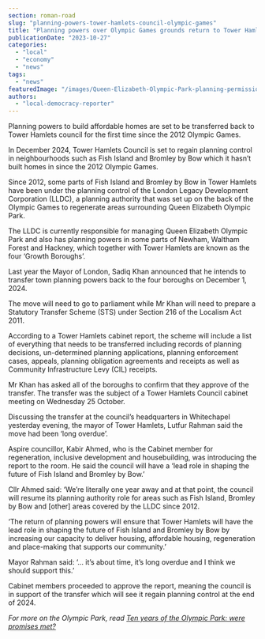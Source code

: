 ```yaml
---
section: roman-road
slug: "planning-powers-tower-hamlets-council-olympic-games"
title: "Planning powers over Olympic Games grounds return to Tower Hamlets"
publicationDate: "2023-10-27"
categories: 
  - "local"
  - "economy"
  - "news"
tags: 
  - "news"
featuredImage: "/images/Queen-Elizabeth-Olympic-Park-planning-permission-tower-hamlets.jpg"
authors: 
  - "local-democracy-reporter"
---
```


Planning powers to build affordable homes are set to be transferred back to Tower Hamlets council for the first time since the 2012 Olympic Games. 

In December 2024, Tower Hamlets Council is set to regain planning control in neighbourhoods such as Fish Island and Bromley by Bow which it hasn’t built homes in since the 2012 Olympic Games.

Since 2012, some parts of Fish Island and Bromley by Bow in Tower Hamlets have been under the planning control of the London Legacy Development Corporation (LLDC), a planning authority that was set up on the back of the Olympic Games to regenerate areas surrounding Queen Elizabeth Olympic Park.

The LLDC is currently responsible for managing Queen Elizabeth Olympic Park and also has planning powers in some parts of Newham, Waltham Forest and Hackney, which together with Tower Hamlets are known as the four ‘Growth Boroughs’.

Last year the Mayor of London, Sadiq Khan announced that he intends to transfer town planning powers back to the four boroughs on December 1, 2024.

The move will need to go to parliament while Mr Khan will need to prepare a Statutory Transfer Scheme (STS) under Section 216 of the Localism Act 2011.

According to a Tower Hamlets cabinet report, the scheme will include a list of everything that needs to be transferred including records of planning decisions, un-determined planning applications, planning enforcement cases, appeals, planning obligation agreements and receipts as well as Community Infrastructure Levy (CIL) receipts.

Mr Khan has asked all of the boroughs to confirm that they approve of the transfer. The transfer was the subject of a Tower Hamlets Council cabinet meeting on Wednesday 25 October.

Discussing the transfer at the council’s headquarters in Whitechapel yesterday evening, the mayor of Tower Hamlets, Lutfur Rahman said the move had been ‘long overdue’.

Aspire councillor, Kabir Ahmed, who is the Cabinet member for regeneration, inclusive development and housebuilding, was introducing the report to the room. He said the council will have a ‘lead role in shaping the future of Fish Island and Bromley by Bow.’

Cllr Ahmed said: ‘We’re literally one year away and at that point, the council will resume its planning authority role for areas such as Fish Island, Bromley by Bow and \[other\] areas covered by the LLDC since 2012.

‘The return of planning powers will ensure that Tower Hamlets will have the lead role in shaping the future of Fish Island and Bromley by Bow by increasing our capacity to deliver housing, affordable housing, regeneration and place-making that supports our community.’

Mayor Rahman said: ‘… it’s about time, it’s long overdue and I think we should support this.’

Cabinet members proceeded to approve the report, meaning the council is in support of the transfer which will see it regain planning control at the end of 2024.

_For more on the Olympic Park, read_ [_Ten years of the Olympic Park: were promises met?_](https://romanroadlondon.com/ten-years-on-queen-elizabeth-olympic-park/)


